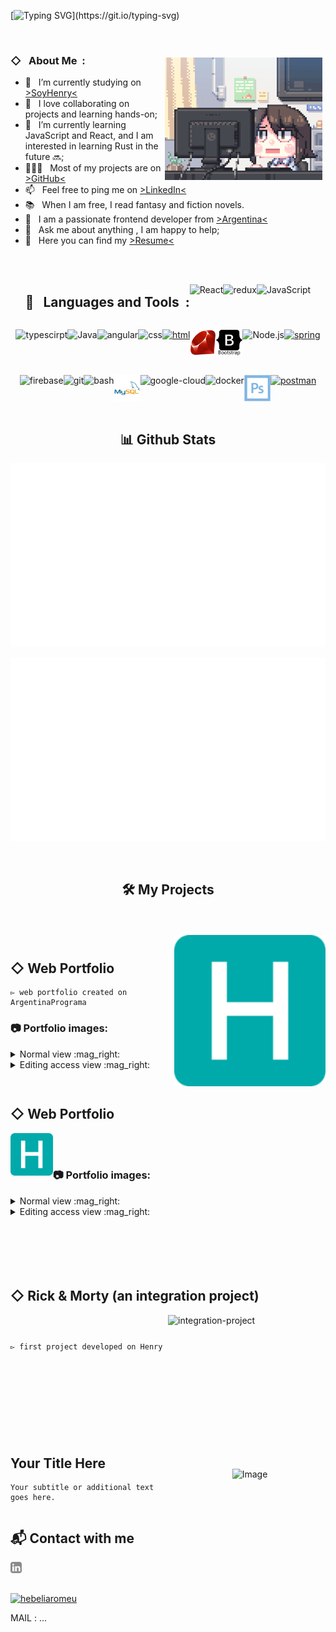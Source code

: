 <!-- ## Hey 👋, I'm Hebe Lia! -->

[![Typing SVG](https://readme-typing-svg.demolab.com?font=Consola&size=35&pause=1000&color=49F7DE&width=435&lines=Hi%2C+%F0%9F%91%8B%F0%9F%8F%BB+I'm+Hebe+Lia;%E2%9C%85+Full+Stack+Developer+from+Argentina;Nice+to+meet+you+~)](https://git.io/typing-svg)

<!-- https://readme-typing-svg.demolab.com/demo/ -->

<br>
<div>
<img align="right" alt="GIF" src="/assets/f0f0d932d6e39c7af5aa305cbd8da735.gif" width="50%" style="padding:5px"/>
 
### ◇ &nbsp; About Me &nbsp;:

- 🎯 &nbsp; I’m currently studying on [>SoyHenry<](https://www.soyhenry.com/)
- 🤝 &nbsp; I love collaborating on projects and learning hands-on;
- 🌱 &nbsp; I’m currently learning JavaScript and React, and I am interested in learning Rust in the future 🔜;
- 👨🏻‍💻 &nbsp; Most of my projects are on [>GitHub<](https://github.com/hebelia?tab=repositories)
- 📫 &nbsp; Feel free to ping me on [>LinkedIn<](https://www.linkedin.com/in/hebeliaromeu/)
- 📚 &nbsp; When I am free, I read fantasy and fiction novels.
- 📌 &nbsp; I am a passionate frontend developer from [>Argentina<](https://g.co/kgs/iJQ7Lu)
- 💬 &nbsp; Ask me about anything , I am happy to help;
- 📝 &nbsp; Here you can find my [>Resume<](https://drive.google.com/file/d/1tDK03zVd83FzXb5vAaXOUsmacSsT05JK/view?usp=sharing)


</div>
<br/>
<br/>

<!-- languages and tools -->
<div style="display: flex; flex-wrap: wrap; justify-content: center;">

## 🔨 &nbsp; Languages and Tools &nbsp;:

<a href="https://reactjs.org/" target="_blank"> <img align="left" alt="React" height ="42px" src="https://raw.githubusercontent.com/hebelia/README_icons/main/language_and_tools/square/react/react.svg"></a>

<a href="https://redux.js.org/" target="_blank"> <img align="left" src="https://raw.githubusercontent.com/hebelia/README_icons/main/language_and_tools/square/redux/redux.svg" alt="redux" height="42px"/> </a>

<a href="https://developer.mozilla.org/en-US/docs/Web/JavaScript" target="_blank"> <img align="left" alt="JavaScript" height ="42px"  src="https://raw.githubusercontent.com/hebelia/README_icons/main/language_and_tools/square/javascript/javascript.svg"> </a>

<a href="https://www.typescriptlang.org/" target="_blank"> <img align="left" alt="typescirpt" height ="42px" src="https://raw.githubusercontent.com/hebelia/README_icons/main/language_and_tools/square/typescript/typescript.svg"></a>

<a href="https://www.java.com" target="_blank"> <img align="left" alt="Java" height ="42px" src="https://raw.githubusercontent.com/hebelia/README_icons/main/language_and_tools/square/java/java.svg"></a>

<a href="https://angular.io/" target="_blank"> <img align="left" src="https://raw.githubusercontent.com/hebelia/README_icons/main/language_and_tools/square/angular/angular.svg" alt="angular" height="42px"/> </a>

<a href="https://developer.mozilla.org/en-US/docs/Web/CSS" target="_blank" > <img align="left" src="https://raw.githubusercontent.com/hebelia/README_icons/main/language_and_tools/square/css/css.svg" alt="css" height="42px"/> </a>

<a href="https://developer.mozilla.org/en-US/docs/Web/HTML" target="_blank"> <img src="https://raw.githubusercontent.com/hebelia/README_icons/main/language_and_tools/square/html/html.svg" alt="html" height='42px'/> </a>

<a href="https://www.ruby-lang.org/en/" target="_blank"> <img src="https://raw.githubusercontent.com/devicons/devicon/master/icons/ruby/ruby-original.svg" alt="ruby" width="42px" height="42px"/></a>

<a href="https://getbootstrap.com" target="_blank" rel="noreferrer"> <img src="https://raw.githubusercontent.com/devicons/devicon/master/icons/bootstrap/bootstrap-plain-wordmark.svg" alt="bootstrap" width="42px" height="42px"/> </a>

<a href="https://nodejs.org" target="_blank"> <img align="left" alt="Node.js" height ="42px" src="https://raw.githubusercontent.com/hebelia/README_icons/main/language_and_tools/square/node/node.svg"></a>

<a href="https://spring.io/" target="_blank" rel="noreferrer"> <img src="https://www.vectorlogo.zone/logos/springio/springio-icon.svg" alt="spring"  height="42px"/></a>

<a href="https://firebase.google.com/" target="_blank"> <img align="left" src="https://raw.githubusercontent.com/hebelia/README_icons/main/language_and_tools/square/firebase/firebase.svg" alt="firebase" height ="42px"/> </a>

<a href="https://git-scm.com/" target="_blank"> <img src="https://raw.githubusercontent.com/hebelia/README_icons/main/language_and_tools/square/git-scm/git-scm.svg" align="left" alt="git" height='42px'/> </a>

<a href="https://www.gnu.org/software/bash/" target="_blank"><img align="left" alt="bash" height ="42px" src="https://raw.githubusercontent.com/hebelia/README_icons/main/language_and_tools/square/bash/bash.svg"></a>

<a href="https://www.mysql.com/" target="_blank" rel="noreferrer"> <img src="https://raw.githubusercontent.com/devicons/devicon/master/icons/mysql/mysql-original-wordmark.svg" alt="mysql" width="42px" height="42px"/> </a>

<a href="https://cloud.google.com/" target="_blank"> <img align="left" src="https://raw.githubusercontent.com/hebelia/README_icons/main/language_and_tools/square/google-cloud/google-cloud.svg" alt="google-cloud" height="42px"/> </a>

<a href="https://www.docker.com/" target="_blank"> <img align="left" src="https://raw.githubusercontent.com/hebelia/README_icons/main/language_and_tools/square/docker/docker.svg" alt="docker" height="42px"/> </a>

<a href="https://www.photoshop.com/en" target="_blank" rel="noreferrer"> <img src="https://raw.githubusercontent.com/devicons/devicon/master/icons/photoshop/photoshop-line.svg" alt="photoshop" height="42px"/> </a>

<a href="https://postman.com" target="_blank" rel="noreferrer"> <img src="https://www.vectorlogo.zone/logos/getpostman/getpostman-icon.svg" alt="postman"  height="42px"/> </a>

</div>

<!-- # 💻 Tech Stack:

![CSS3](https://img.shields.io/badge/css3-%231572B6.svg?style=for-the-badge&logo=css3&logoColor=white) ![HTML5](https://img.shields.io/badge/html5-%23E34F26.svg?style=for-the-badge&logo=html5&logoColor=white) ![Java](https://img.shields.io/badge/java-%23ED8B00.svg?style=for-the-badge&logo=java&logoColor=white) ![JavaScript](https://img.shields.io/badge/javascript-%23323330.svg?style=for-the-badge&logo=javascript&logoColor=%23F7DF1E) ![Markdown](https://img.shields.io/badge/markdown-%23000000.svg?style=for-the-badge&logo=markdown&logoColor=white) ![PHP](https://img.shields.io/badge/php-%23777BB4.svg?style=for-the-badge&logo=php&logoColor=white) ![Ruby](https://img.shields.io/badge/ruby-%23CC342D.svg?style=for-the-badge&logo=ruby&logoColor=white) ![TypeScript](https://img.shields.io/badge/typescript-%23007ACC.svg?style=for-the-badge&logo=typescript&logoColor=white) ![Firebase](https://img.shields.io/badge/firebase-%23039BE5.svg?style=for-the-badge&logo=firebase) ![Google Cloud](https://img.shields.io/badge/Google%20Cloud-%234285F4.svg?style=for-the-badge&logo=google-cloud&logoColor=white) ![.Net](https://img.shields.io/badge/.NET-5C2D91?style=for-the-badge&logo=.net&logoColor=white) ![Bootstrap](https://img.shields.io/badge/bootstrap-%23563D7C.svg?style=for-the-badge&logo=bootstrap&logoColor=white) ![Angular](https://img.shields.io/badge/angular-%23DD0031.svg?style=for-the-badge&logo=angular&logoColor=white) ![JWT](https://img.shields.io/badge/JWT-black?style=for-the-badge&logo=JSON%20web%20tokens) ![NodeJS](https://img.shields.io/badge/node.js-6DA55F?style=for-the-badge&logo=node.js&logoColor=white) ![SASS](https://img.shields.io/badge/SASS-hotpink.svg?style=for-the-badge&logo=SASS&logoColor=white) ![Redux](https://img.shields.io/badge/redux-%23593d88.svg?style=for-the-badge&logo=redux&logoColor=white) ![React Native](https://img.shields.io/badge/react_native-%2320232a.svg?style=for-the-badge&logo=react&logoColor=%2361DAFB) ![React](https://img.shields.io/badge/react-%2320232a.svg?style=for-the-badge&logo=react&logoColor=%2361DAFB) ![Spring](https://img.shields.io/badge/spring-%236DB33F.svg?style=for-the-badge&logo=spring&logoColor=white) ![Apache](https://img.shields.io/badge/apache-%23D42029.svg?style=for-the-badge&logo=apache&logoColor=white) ![AmazonDynamoDB](https://img.shields.io/badge/Amazon%20DynamoDB-4053D6?style=for-the-badge&logo=Amazon%20DynamoDB&logoColor=white) ![MySQL](https://img.shields.io/badge/mysql-%2300f.svg?style=for-the-badge&logo=mysql&logoColor=white) ![Adobe Photoshop](https://img.shields.io/badge/adobephotoshop-%2331A8FF.svg?style=for-the-badge&logo=adobephotoshop&logoColor=white) ![Canva](https://img.shields.io/badge/Canva-%2300C4CC.svg?style=for-the-badge&logo=Canva&logoColor=white) ![Figma](https://img.shields.io/badge/figma-%23F24E1E.svg?style=for-the-badge&logo=figma&logoColor=white) ![Docker](https://img.shields.io/badge/docker-%230db7ed.svg?style=for-the-badge&logo=docker&logoColor=white) ![Postman](https://img.shields.io/badge/Postman-FF6C37?style=for-the-badge&logo=postman&logoColor=white) ![Prezi](https://img.shields.io/badge/Prezi-%23000000.svg?style=for-the-badge&logo=Prezi&logoColor=white) -->

<!--  -->

<!-- github stats -->

<div align="center">

## 📊 Github Stats

![Most Used Languages](https://raw.githubusercontent.com/hebelia/github-stat/master/generated/languages.svg#gh-dark-mode-only)

![Stats Overview](https://raw.githubusercontent.com/hebelia/github-stat/master/generated/overview.svg#gh-dark-mode-only)

<!-- ![GitHub Stats](https://github-readme-stats.vercel.app/api?username=hebelia) -->

<!-- ![Most Used Languages](https://raw.githubusercontent.com/hebelia/github-stat/master/generated/languages.svg)
![Stats Overview](https://raw.githubusercontent.com/hebelia/github-stat/master/generated/overview.svg) -->

</div>
<br>

<!--  -->

<!-- github projects -->

<div align="center">

## 🛠️ My Projects

<br>
<br>

<div align="left">

<!--  -->

<div style="display: flex; align-items: center; margin-bottom: 20px;">
  <div style="flex: 1; padding-right: 20px;">

## ◇ Web Portfolio

    ▻ web portfolio created on ArgentinaPrograma

### 📷 Portfolio images:

<details>
  <summary> <a> Normal view :mag_right: </a></summary>

![Visualización1](/assets/portfolio.png)

</details>
<details>
  <summary> <a> Editing access view :mag_right:</a></summary>

![Visualización2](/assets/edit-view.png)

</details>

<br />

  </div>
  <div style="flex: 1; text-align: center;">
    <img src="/assets/android-chrome-192x192.png" alt="Image" style="width: 100%; max-height: 100%;">
  </div>
</div>
<!--  -->

## ◇ Web Portfolio

<a href="https://github.com/hebelia/front-end" target="_blank"> 
<img alt="portfolio" src="/assets/android-chrome-192x192.png" height="68" align="left"> </a>

<br>
<br>

### 📷 Portfolio images:

<details>
  <summary> <a> Normal view :mag_right: </a></summary>

![Visualización1](/assets/portfolio.png)

</details>
<details>
  <summary> <a> Editing access view :mag_right:</a></summary>

![Visualización2](/assets/edit-view.png)

</details>

<br />
</div>

<!-- <a href="https://github.com/hebelia/Integration-Project" target="_blank">
<img alt="integration-project" src="./assets/favicon.ico"  height="68" align="left"> </a>

<br> -->

</div>

<br>
<br>
<br>
<br>

## ◇ Rick & Morty (an integration project)

<div style="display: flex; align-items: center;">

  <div style="flex: 1;" height="100">

<!-- ### Rick & Morty (an integration project) -->

    ▻ first project developed on Henry

  </div>
  <div style="flex: 1; text-align: center;" height="100">
  
<!-- ![Image](/assets/favicon.ico) -->

<img alt="integration-project" src="./assets/favicon.ico"  height="100" align="left">

  </div>
</div>

<br><br><br><br>

<!-- tests -->
<div style="display: flex; align-items: center; margin-bottom: 20px;">
  <div style="flex: 1; padding-right: 20px;">

## Your Title Here

    Your subtitle or additional text goes here.

  </div>
  <div style="flex: 1; text-align: center;">
    <img src="/assets/favicon.ico" alt="Image" style="width: 100%; max-height: 100%;">
  </div>
</div>

<!--  -->

<!-- contact -->

## 📬 Contact with me

<a href='https://www.linkedin.com/in/hebeliaromeu/'><img align='left' alt="linkedin" src="/assets/linkedin.svg/" height='18px'/></a>

<br><br>

<p align="left">
<a href="https://linkedin.com/in/hebeliaromeu" target="blank"><img align="center" src="https://raw.githubusercontent.com/rahuldkjain/github-profile-readme-generator/master/src/images/icons/Social/linked-in-alt.svg" alt="hebeliaromeu" height="30" width="42px" /></a>
</p>

MAIL :
...

<!--  -->
